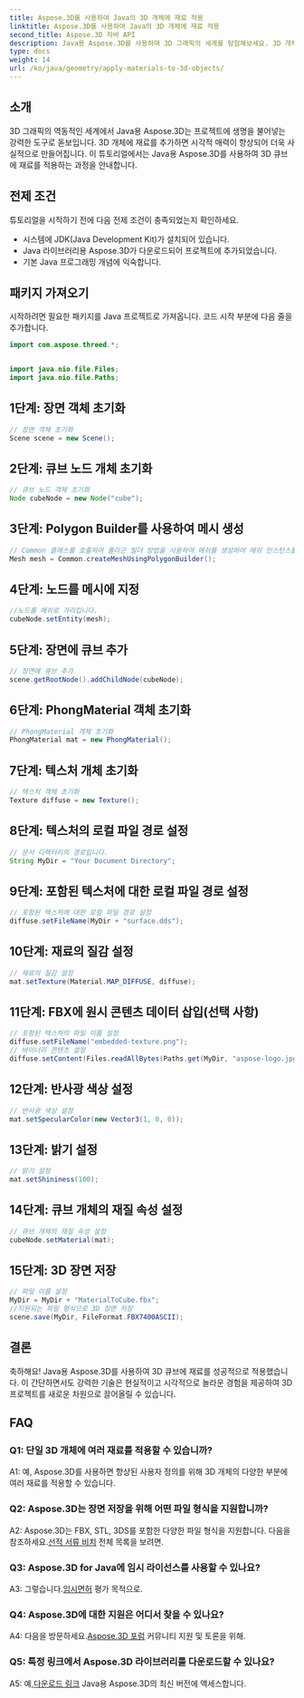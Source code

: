 ```yaml
---
title: Aspose.3D를 사용하여 Java의 3D 개체에 재료 적용
linktitle: Aspose.3D를 사용하여 Java의 3D 개체에 재료 적용
second_title: Aspose.3D 자바 API
description: Java용 Aspose.3D를 사용하여 3D 그래픽의 세계를 탐험해보세요. 3D 개체에 재료를 원활하게 적용하는 방법을 알아보세요. 사실적인 비주얼로 프로젝트의 수준을 높여보세요.
type: docs
weight: 14
url: /ko/java/geometry/apply-materials-to-3d-objects/
---
```

## 소개

3D 그래픽의 역동적인 세계에서 Java용 Aspose.3D는 프로젝트에 생명을 불어넣는 강력한 도구로 돋보입니다. 3D 개체에 재료를 추가하면 시각적 매력이 향상되어 더욱 사실적으로 만들어집니다. 이 튜토리얼에서는 Java용 Aspose.3D를 사용하여 3D 큐브에 재료를 적용하는 과정을 안내합니다.

## 전제 조건

튜토리얼을 시작하기 전에 다음 전제 조건이 충족되었는지 확인하세요.

- 시스템에 JDK(Java Development Kit)가 설치되어 있습니다.
- Java 라이브러리용 Aspose.3D가 다운로드되어 프로젝트에 추가되었습니다.
- 기본 Java 프로그래밍 개념에 익숙합니다.

## 패키지 가져오기

시작하려면 필요한 패키지를 Java 프로젝트로 가져옵니다. 코드 시작 부분에 다음 줄을 추가합니다.

```java
import com.aspose.threed.*;


import java.nio.file.Files;
import java.nio.file.Paths;
```

## 1단계: 장면 객체 초기화

```java
// 장면 객체 초기화
Scene scene = new Scene();
```

## 2단계: 큐브 노드 개체 초기화

```java
// 큐브 노드 객체 초기화
Node cubeNode = new Node("cube");
```

## 3단계: Polygon Builder를 사용하여 메시 생성

```java
// Common 클래스를 호출하여 폴리곤 빌더 방법을 사용하여 메쉬를 생성하여 메쉬 인스턴스를 설정합니다.
Mesh mesh = Common.createMeshUsingPolygonBuilder();
```

## 4단계: 노드를 메시에 지정

```java
//노드를 메쉬로 가리킵니다.
cubeNode.setEntity(mesh);
```

## 5단계: 장면에 큐브 추가

```java
// 장면에 큐브 추가
scene.getRootNode().addChildNode(cubeNode);
```

## 6단계: PhongMaterial 객체 초기화

```java
// PhongMaterial 객체 초기화
PhongMaterial mat = new PhongMaterial();
```

## 7단계: 텍스처 개체 초기화

```java
// 텍스처 객체 초기화
Texture diffuse = new Texture();
```

## 8단계: 텍스처의 로컬 파일 경로 설정

```java
// 문서 디렉터리의 경로입니다.
String MyDir = "Your Document Directory";
```

## 9단계: 포함된 텍스처에 대한 로컬 파일 경로 설정

```java
// 포함된 텍스처에 대한 로컬 파일 경로 설정
diffuse.setFileName(MyDir + "surface.dds");
```

## 10단계: 재료의 질감 설정

```java
// 재료의 질감 설정
mat.setTexture(Material.MAP_DIFFUSE, diffuse);
```

## 11단계: FBX에 원시 콘텐츠 데이터 삽입(선택 사항)

```java
// 포함된 텍스처의 파일 이름 설정
diffuse.setFileName("embedded-texture.png");
// 바이너리 콘텐츠 설정
diffuse.setContent(Files.readAllBytes(Paths.get(MyDir, "aspose-logo.jpg")));
```

## 12단계: 반사광 색상 설정

```java
// 반사광 색상 설정
mat.setSpecularColor(new Vector3(1, 0, 0));
```

## 13단계: 밝기 설정

```java
// 밝기 설정
mat.setShininess(100);
```

## 14단계: 큐브 개체의 재질 속성 설정

```java
// 큐브 개체의 재질 속성 설정
cubeNode.setMaterial(mat);
```

## 15단계: 3D 장면 저장

```java
// 파일 이름 설정
MyDir = MyDir + "MaterialToCube.fbx";
//지원되는 파일 형식으로 3D 장면 저장
scene.save(MyDir, FileFormat.FBX7400ASCII);
```

## 결론

축하해요! Java용 Aspose.3D를 사용하여 3D 큐브에 재료를 성공적으로 적용했습니다. 이 간단하면서도 강력한 기술은 현실적이고 시각적으로 놀라운 경험을 제공하여 3D 프로젝트를 새로운 차원으로 끌어올릴 수 있습니다.

## FAQ

### Q1: 단일 3D 개체에 여러 재료를 적용할 수 있습니까?

A1: 예, Aspose.3D를 사용하면 향상된 사용자 정의를 위해 3D 개체의 다양한 부분에 여러 재료를 적용할 수 있습니다.

### Q2: Aspose.3D는 장면 저장을 위해 어떤 파일 형식을 지원합니까?

 A2: Aspose.3D는 FBX, STL, 3DS를 포함한 다양한 파일 형식을 지원합니다. 다음을 참조하세요.[선적 서류 비치](https://reference.aspose.com/3d/java/) 전체 목록을 보려면.

### Q3: Aspose.3D for Java에 임시 라이선스를 사용할 수 있나요?

 A3: 그렇습니다.[임시면허](https://purchase.aspose.com/temporary-license/) 평가 목적으로.

### Q4: Aspose.3D에 대한 지원은 어디서 찾을 수 있나요?

 A4: 다음을 방문하세요.[Aspose.3D 포럼](https://forum.aspose.com/c/3d/18) 커뮤니티 지원 및 토론을 위해.

### Q5: 특정 링크에서 Aspose.3D 라이브러리를 다운로드할 수 있나요?

 A5: 예,[다운로드 링크](https://releases.aspose.com/3d/java/) Java용 Aspose.3D의 최신 버전에 액세스합니다.